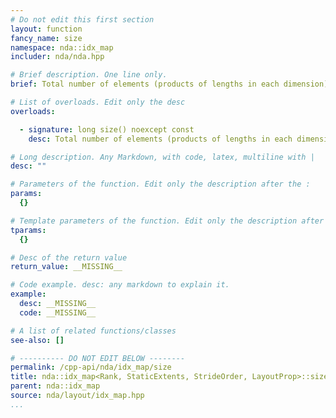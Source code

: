 ```yaml
---
# Do not edit this first section
layout: function
fancy_name: size
namespace: nda::idx_map
includer: nda/nda.hpp

# Brief description. One line only.
brief: Total number of elements (products of lengths in each dimension).

# List of overloads. Edit only the desc
overloads:

  - signature: long size() noexcept const
    desc: Total number of elements (products of lengths in each dimension).

# Long description. Any Markdown, with code, latex, multiline with |
desc: ""

# Parameters of the function. Edit only the description after the :
params:
  {}

# Template parameters of the function. Edit only the description after the :
tparams:
  {}

# Desc of the return value
return_value: __MISSING__

# Code example. desc: any markdown to explain it.
example:
  desc: __MISSING__
  code: __MISSING__

# A list of related functions/classes
see-also: []

# ---------- DO NOT EDIT BELOW --------
permalink: /cpp-api/nda/idx_map/size
title: nda::idx_map<Rank, StaticExtents, StrideOrder, LayoutProp>::size
parent: nda::idx_map
source: nda/layout/idx_map.hpp
...
```


